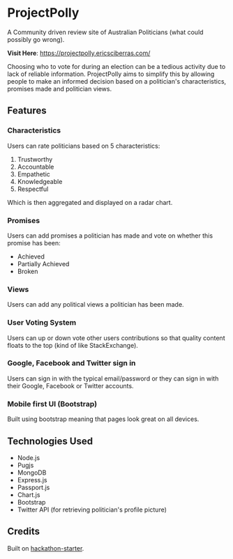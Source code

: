 # ProjectPolly

A Community driven review site of Australian Politicians (what could possibly go wrong).

**Visit Here**: https://projectpolly.ericsciberras.com/

Choosing who to vote for during an election can be a tedious activity due to lack of reliable information. 
ProjectPolly aims to simplify this by allowing people to make an informed decision based on a politician's characteristics,
promises made and politician views.

## Features

### Characteristics

Users can rate politicians based on 5 characteristics:

1. Trustworthy 
2. Accountable
3. Empathetic
4. Knowledgeable
5. Respectful

Which is then aggregated and displayed on a radar chart.

### Promises

Users can add promises a politician has made and vote on whether this promise has been:

* Achieved
* Partially Achieved
* Broken

### Views

Users can add any political views a politician has been made.

### User Voting System

Users can up or down vote other users contributions so that quality content floats to the top (kind of like StackExchange).

### Google, Facebook and Twitter sign in 

Users can sign in with the typical email/password or they can sign in with their Google, Facebook or Twitter accounts.

### Mobile first UI (Bootstrap)

Built using bootstrap meaning that pages look great on all devices. 

## Technologies Used

* Node.js
* Pugjs
* MongoDB
* Express.js
* Passport.js
* Chart.js
* Bootstrap 
* Twitter API (for retrieving politician's profile picture)

## Credits

Built on [hackathon-starter](https://github.com/sahat/hackathon-starter).
